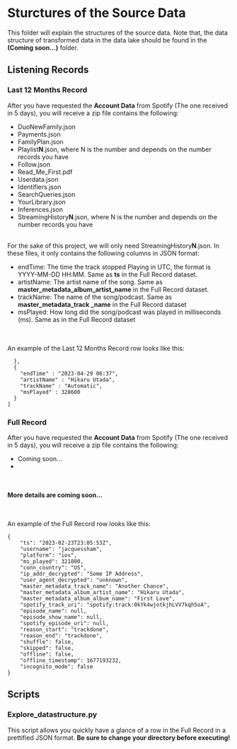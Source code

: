 # Sturctures of the Source Data
This folder will explain the structures of the source data. Note that, the data structure of transformed data in the data lake should be found in the <b>(Coming soon...)</b> folder.

## Listening Records

### Last 12 Months Record
After you have requested the <b>Account Data</b> from Spotify (The one received in 5 days), you will receive a zip file contains the following:
<ul>
	<li>DuoNewFamily.json</li>
	<li>Payments.json</li>
	<li>FamilyPlan.json</li>
	<li>Playlist<b>N</b>.json, where N is the number and depends on the number records you have</li>
	<li>Follow.json</li>
	<li>Read_Me_First.pdf</li>
	<li>Userdata.json</li>
	<li>Identifiers.json</li>
	<li>SearchQueries.json</li>
	<li>YourLibrary.json</li>
	<li>Inferences.json</li>
	<li>StreamingHistory<b>N</b>.json, where N is the number and depends on the number records you have</li>
</ul>

<br>
For the sake of this project, we will only need StreamingHistory<b>N</b>.json. In these files, it only contains the following columns in JSON format:

<ul>
	<li>endTime: The time the track stopped Playing in UTC, the format is YYYY-MM-DD HH:MM. Same as <b>ts</b> in the Full Record dataset. </li>
	<li>artistName: The artist name of the song. Same as <b>master_metadata_album_artist_name</b> in the Full Record dataset. </li>
	<li>trackName: The name of the song/podcast. Same as <b>master_metadata_track _name</b> in the Full Record dataset</li>
	<li>msPlayed: How long did the song/podcast was played in milliseconds (ms). Same as <b></b> in the Full Record dataset</li>
</ul>


<br><br>
An example of the Last 12 Months Record row looks like this:

```
  },
  {
    "endTime" : "2023-04-29 06:37",
    "artistName" : "Hikaru Utada",
    "trackName" : "Automatic",
    "msPlayed" : 328600
  }
]
```

### Full Record
After you have requested the <b>Account Data</b> from Spotify (The one received in 5 days), you will receive a zip file contains the following:
<ul>
	<li>Coming soon...</li>
	<li></li>
</ul>
<br><br>
<b>More details are coming soon...</b>

<br><br>
An example of the Full Record row looks like this:
```
{
    "ts": "2023-02-23T23:05:53Z",
    "username": "jacquessham",
    "platform": "ios",
    "ms_played": 321800,
    "conn_country": "US",
    "ip_addr_decrypted": "Some IP Address",
    "user_agent_decrypted": "unknown",
    "master_metadata_track_name": "Another Chance",
    "master_metadata_album_artist_name": "Hikaru Utada",
    "master_metadata_album_album_name": "First Love",
    "spotify_track_uri": "spotify:track:0kYk4wjotkjhLVV7kqh5oA",
    "episode_name": null,
    "episode_show_name": null,
    "spotify_episode_uri": null,
    "reason_start": "trackdone",
    "reason_end": "trackdone",
    "shuffle": false,
    "skipped": false,
    "offline": false,
    "offline_timestamp": 1677193232,
    "incognito_mode": false
}
```

## Scripts
### Explore_datastructure.py
This script allows you quickly have a glance of a row in the Full Record in a prettified JSON format. <b>Be sure to change your directory before executing!</b>